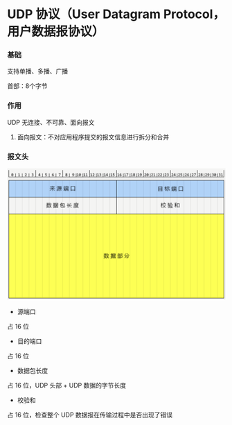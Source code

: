 # UDP 协议（User Datagram Protocol，用户数据报协议）


### 基础

支持单播、多播、广播

首部：8个字节


### 作用

UDP 无连接、不可靠、面向报文

1. 面向报文：不对应用程序提交的报文信息进行拆分和合并


### 报文头

![UDP 报文头](003_UDP报文头.png)

* 源端口

占 16 位


* 目的端口

占 16 位


* 数据包长度

占 16 位，UDP 头部 + UDP 数据的字节长度


* 校验和

占 16 位，检查整个 UDP 数据报在传输过程中是否出现了错误

